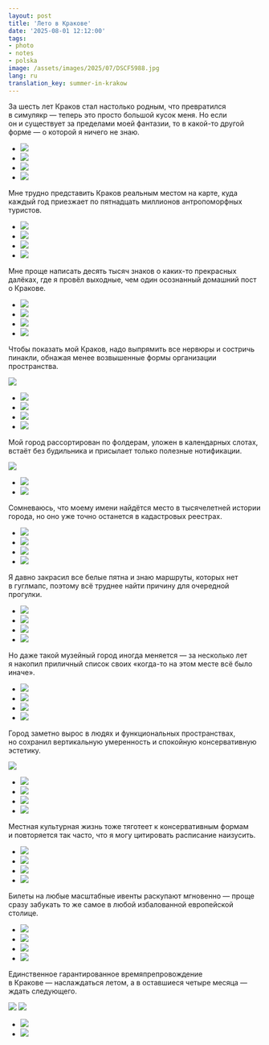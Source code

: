 ```yaml
---
layout: post
title: 'Лето в Кракове'
date: '2025-08-01 12:12:00'
tags:
- photo
- notes
- polska
image: /assets/images/2025/07/DSCF5988.jpg
lang: ru
translation_key: summer-in-krakow
---
```


За шесть лет Краков стал настолько родным, что превратился в симулякр — теперь это просто большой кусок меня. Но если он и существует за пределами моей фантазии, то в какой-то другой форме — о которой я ничего не знаю.

- ![](/assets/images/2025/07/DSCF5555.jpg)
- ![](/assets/images/2025/07/DSCF5549.jpg)
- ![](/assets/images/2025/07/DSCF7826.jpg)
- ![](/assets/images/2025/07/DSCF7824.jpg)

Мне трудно представить Краков реальным местом на карте, куда каждый год приезжает по пятнадцать миллионов антропоморфных туристов.

- ![](/assets/images/2025/07/DSCF5695.jpg)
- ![](/assets/images/2025/07/DSCF5703.jpg)
- ![](/assets/images/2025/07/DSCF5729.jpg)
- ![](/assets/images/2025/07/DSCF6102.jpg)

Мне проще написать десять тысяч знаков о каких-то прекрасных далёках, где я провёл выходные, чем один осознанный домашний пост о Кракове.

- ![](/assets/images/2025/07/DSCF5768.jpg)
- ![](/assets/images/2025/07/DSCF5796.jpg)
- ![](/assets/images/2025/07/DSCF7870.jpg)
- ![](/assets/images/2025/07/DSCF7878.jpg)

Чтобы показать мой Краков, надо выпрямить все нервюры и состричь пинакли, обнажая менее возвышенные формы организации пространства.

![](/assets/images/2025/07/DSCF7910.jpg)
- ![](/assets/images/2025/07/DSCF7894.jpg)
- ![](/assets/images/2025/07/DSCF7899.jpg)
- ![](/assets/images/2025/07/DSCF8056.jpg)
- ![](/assets/images/2025/07/DSCF5903.jpg)

Мой город рассортирован по фолдерам, уложен в календарных слотах, встаёт без будильника и присылает только полезные нотификации.

![](/assets/images/2025/07/DSCF8011.jpg)
- ![](/assets/images/2025/07/DSCF8016.jpg)
- ![](/assets/images/2025/07/DSCF6144.jpg)

Сомневаюсь, что моему имени найдётся место в тысячелетней истории города, но оно уже точно останется в кадастровых реестрах.

- ![](/assets/images/2025/07/DSCF7696.jpg)
- ![](/assets/images/2025/07/DSCF7813.jpg)
- ![](/assets/images/2025/07/DSCF7938.jpg)
- ![](/assets/images/2025/07/DSCF5908.jpg)

Я давно закрасил все белые пятна и знаю маршруты, которых нет в гуглмапс, поэтому всё труднее найти причину для очередной прогулки.

- ![](/assets/images/2025/07/DSCF6063.jpg)
- ![](/assets/images/2025/07/DSCF6064.jpg)
- ![](/assets/images/2025/07/DSCF6071.jpg)
- ![](/assets/images/2025/07/DSCF6073.jpg)

Но даже такой музейный город иногда меняется — за несколько лет я накопил приличный список своих «когда-то на этом месте всё было иначе».

- ![](/assets/images/2025/07/DSCF8106.jpg)
- ![](/assets/images/2025/07/DSCF5577.jpg)
- ![](/assets/images/2025/07/DSCF5656.jpg)
- ![](/assets/images/2025/07/DSCF5669.jpg)

Город заметно вырос в людях и функциональных пространствах, но сохранил вертикальную умеренность и спокойную консервативную эстетику.

![](/assets/images/2025/07/DSCF7712.jpg)
- ![](/assets/images/2025/07/DSCF7770.jpg)
- ![](/assets/images/2025/07/DSCF6051.jpg)
- ![](/assets/images/2025/07/DSCF7921.jpg)
- ![](/assets/images/2025/07/DSCF7929.jpg)

Местная культурная жизнь тоже тяготеет к консервативным формам и повторяется так часто, что я могу цитировать расписание наизусить.

- ![](/assets/images/2025/07/DSCF5957.jpg)
- ![](/assets/images/2025/07/DSCF5935.jpg)
- ![](/assets/images/2025/07/DSCF6024.jpg)
- ![](/assets/images/2025/07/DSCF6035.jpg)

Билеты на любые масштабные ивенты раскупают мгновенно — проще сразу забукать то же самое в любой избалованной европейской столице.

- ![](/assets/images/2025/07/DSCF5864.jpg)
- ![](/assets/images/2025/07/DSCF5875.jpg)
- ![](/assets/images/2025/07/DSCF6017.jpg)
- ![](/assets/images/2025/07/DSCF5919.jpg)

Единственное гарантированное времяпрепровождение в Кракове — наслаждаться летом, а в оставшиеся четыре месяца — ждать следующего.

![](/assets/images/2025/07/DSCF5988.jpg)
![](/assets/images/2025/07/DSCF7956.jpg)
- ![](/assets/images/2025/07/DSCF7964.jpg)
- ![](/assets/images/2025/07/DSCF7752.jpg)
